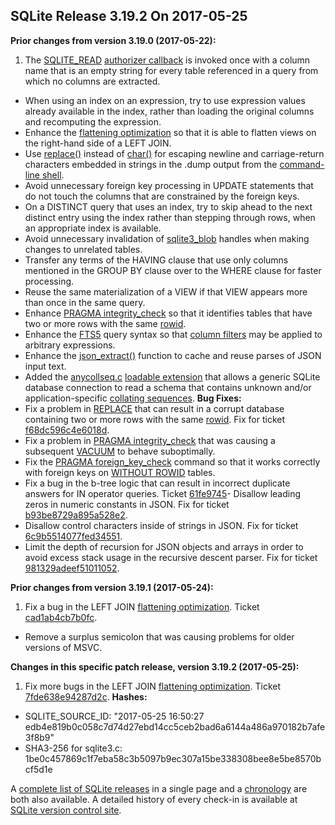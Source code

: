 ## SQLite Release 3\.19\.2 On 2017\-05\-25

**Prior changes from version 3\.19\.0 (2017\-05\-22\):**


1. The [SQLITE\_READ](../c3ref/c_alter_table.html) [authorizer callback](../c3ref/set_authorizer.html) is invoked once
 with a column name that is an empty string
 for every table referenced in a query from which no columns are extracted.
- When using an index on an expression, try to use expression values already
 available in the index, rather than loading the original columns and recomputing
 the expression.
- Enhance the [flattening optimization](../optoverview.html#flattening) so that it is able to flatten views
 on the right\-hand side of a LEFT JOIN.
- Use [replace()](../lang_corefunc.html#replace) instead of [char()](../lang_corefunc.html#char) for escaping newline and carriage\-return
 characters embedded in strings in the .dump output from the [command\-line shell](../cli.html).
- Avoid unnecessary foreign key processing in UPDATE statements that do not
 touch the columns that are constrained by the foreign keys.
- On a DISTINCT query that uses an index, try to skip ahead to the next distinct
 entry using the index rather than stepping through rows, when an appropriate
 index is available.
- Avoid unnecessary invalidation of [sqlite3\_blob](../c3ref/blob.html) handles when making
 changes to unrelated tables.
- Transfer any terms of the HAVING clause that use only columns mentioned in
 the GROUP BY clause over to the WHERE clause for faster processing.
- Reuse the same materialization of a VIEW if that VIEW appears more than
 once in the same query.
- Enhance [PRAGMA integrity\_check](../pragma.html#pragma_integrity_check) so that it identifies tables that have two
 or more rows with the same [rowid](../lang_createtable.html#rowid).
- Enhance the [FTS5](../fts5.html) query syntax so that [column filters](../fts5.html#fts5_column_filters)
 may be applied to arbitrary expressions.
- Enhance the [json\_extract()](../json1.html#jex) function to cache and reuse parses of JSON
 input text.
- Added the [anycollseq.c](https://sqlite.org/src/file/ext/misc/anycollseq.c)
[loadable extension](../loadext.html) that allows a generic SQLite database connection to
 read a schema that contains unknown and/or
 application\-specific [collating sequences](../datatype3.html#collation).
**Bug Fixes:**
- Fix a problem in [REPLACE](../lang_replace.html) that can result in a corrupt database containing
 two or more rows with the same [rowid](../lang_createtable.html#rowid). Fix for ticket
 [f68dc596c4e6018d](https://www.sqlite.org/src/info/f68dc596c4e6018d).
- Fix a problem in [PRAGMA integrity\_check](../pragma.html#pragma_integrity_check) that was causing a subsequent
 [VACUUM](../lang_vacuum.html) to behave suboptimally.
- Fix the [PRAGMA foreign\_key\_check](../pragma.html#pragma_foreign_key_check) command so that it works correctly with
 foreign keys on [WITHOUT ROWID](../withoutrowid.html) tables.
- Fix a bug in the b\-tree logic that can result in incorrect duplicate answers
 for IN operator queries. Ticket
 [61fe9745](https://sqlite.org/src/info/61fe9745)- Disallow leading zeros in numeric constants in JSON. Fix for ticket
 [b93be8729a895a528e2](https://www.sqlite.org/src/info/b93be8729a895a528e2).
- Disallow control characters inside of strings in JSON. Fix for ticket
 [6c9b5514077fed34551](https://www.sqlite.org/src/info/6c9b5514077fed34551).
- Limit the depth of recursion for JSON objects and arrays in order to avoid
 excess stack usage in the recursive descent parser. Fix for ticket
 [981329adeef51011052](https://www.sqlite.org/src/info/981329adeef51011052).


**Prior changes from version 3\.19\.1 (2017\-05\-24\):**


1. Fix a bug in the LEFT JOIN [flattening optimization](../optoverview.html#flattening). Ticket
 [cad1ab4cb7b0fc](https://www.sqlite.org/src/info/cad1ab4cb7b0fc).
- Remove a surplus semicolon that was causing problems for older versions of MSVC.


**Changes in this specific patch release, version 3\.19\.2 (2017\-05\-25\):**


1. Fix more bugs in the LEFT JOIN [flattening optimization](../optoverview.html#flattening). Ticket
 [7fde638e94287d2c](https://www.sqlite.org/src/info/7fde638e94287d2c).
**Hashes:**
- SQLITE\_SOURCE\_ID: "2017\-05\-25 16:50:27 edb4e819b0c058c7d74d27ebd14cc5ceb2bad6a6144a486a970182b7afe3f8b9"
- SHA3\-256 for sqlite3\.c: 1be0c457869c1f7eba58c3b5097b9ec307a15be338308bee8e5be8570bcf5d1e



A [complete list of SQLite releases](../changes.html)
 in a single page and a [chronology](../chronology.html) are both also available.
 A detailed history of every
 check\-in is available at
 [SQLite version control site](https://www.sqlite.org/src/timeline).






